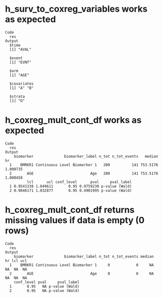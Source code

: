 # h_surv_to_coxreg_variables works as expected

    Code
      res
    Output
      $time
      [1] "AVAL"
      
      $event
      [1] "EVNT"
      
      $arm
      [1] "AGE"
      
      $covariates
      [1] "A" "B"
      
      $strata
      [1] "D"
      

# h_coxreg_mult_cont_df works as expected

    Code
      res
    Output
        biomarker              biomarker_label n_tot n_tot_events   median       hr
      1    BMRKR1 Continuous Level Biomarker 1   200          141 753.5176 1.000735
      2       AGE                          Age   200          141 753.5176 1.008458
              lcl      ucl conf_level      pval     pval_label
      1 0.9541338 1.049611       0.95 0.9759230 p-value (Wald)
      2 0.9846171 1.032877       0.95 0.4901995 p-value (Wald)

# h_coxreg_mult_cont_df returns missing values if data is empty (0 rows)

    Code
      res
    Output
        biomarker              biomarker_label n_tot n_tot_events median hr lcl ucl
      1    BMRKR1 Continuous Level Biomarker 1     0            0     NA NA  NA  NA
      2       AGE                          Age     0            0     NA NA  NA  NA
        conf_level pval     pval_label
      1       0.95   NA p-value (Wald)
      2       0.95   NA p-value (Wald)

